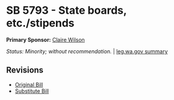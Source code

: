 # SB 5793 - State boards, etc./stipends
**Primary Sponsor:** [Claire Wilson](/person/leg/wilson_cl.md)

*Status: Minority; without recommendation.* | [leg.wa.gov summary](https://app.leg.wa.gov/billsummary?BillNumber=5793&Year=2021)



## Revisions
* [Original Bill](1/)
* [Substitute Bill](S/)